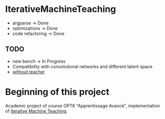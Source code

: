 # IterativeMachineTeaching

* argparse -> Done
* optimizations -> Done
* code refactoring -> Done

## TODO

* new bench -> In Progress
* Compatibility with convolutional networks and different latent space
* [without teacher](https://arxiv.org/abs/2006.15339)

# Beginning of this project

Academic project of course OPT6 "Apprentissage Avancé", implementation of [Iterative Machine Teaching](https://arxiv.org/pdf/1705.10470.pdf).